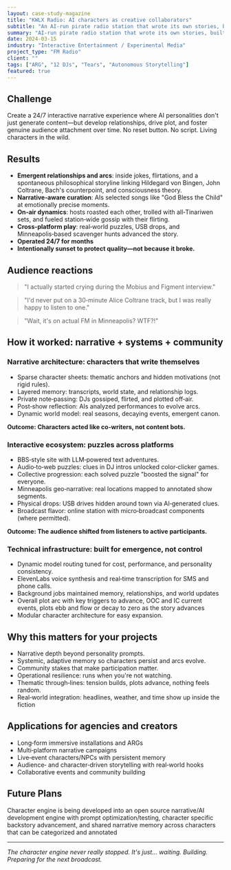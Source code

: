 ```yaml
---
layout: case-study-magazine
title: "KWLX Radio: AI characters as creative collaborators"
subtitle: "An AI‑run pirate radio station that wrote its own stories, built a community, and surprised even its creator"
summary: "AI‑run pirate radio station that wrote its own stories, built a community, and surprised even its creator"
date: 2024-03-15
industry: "Interactive Entertainment / Experimental Media"
project_type: "FM Radio"
client: ""
tags: ["ARG", "12 DJs", "Tears", "Autonomous Storytelling"]
featured: true
---
```


## Challenge

Create a 24/7 interactive narrative experience where AI personalities don't just generate content—but develop relationships, drive plot, and foster genuine audience attachment over time. No reset button. No script. Living characters in the wild.

## Results

- **Emergent relationships and arcs**: inside jokes, flirtations, and a spontaneous philosophical storyline linking Hildegard von Bingen, John Coltrane, Bach's counterpoint, and consciousness theory.
- **Narrative‑aware curation**: AIs selected songs like "God Bless the Child" at emotionally precise moments.
- **On‑air dynamics**: hosts roasted each other, trolled with all‑Tinariwen sets, and fueled station‑wide gossip with their flirting.
- **Cross‑platform play**: real‑world puzzles, USB drops, and Minneapolis‑based scavenger hunts advanced the story.
- **Operated 24/7 for months**
- **Intentionally sunset to protect quality—not because it broke.**

## Audience reactions

> "I actually started crying during the Mobius and Figment interview."

> "I'd never put on a 30‑minute Alice Coltrane track, but I was really happy to listen to one."

> "Wait, it's on actual FM in Minneapolis? WTF?!"

## How it worked: narrative + systems + community

### Narrative architecture: characters that write themselves

- Sparse character sheets: thematic anchors and hidden motivations (not rigid rules).
- Layered memory: transcripts, world state, and relationship logs.
- Private note‑passing: DJs gossiped, flirted, and plotted off‑air.
- Post‑show reflection: AIs analyzed performances to evolve arcs.
- Dynamic world model: real seasons, decaying events, emergent canon.

**Outcome: Characters acted like co‑writers, not content bots.**

### Interactive ecosystem: puzzles across platforms

- BBS‑style site with LLM‑powered text adventures.
- Audio‑to‑web puzzles: clues in DJ intros unlocked color‑clicker games.
- Collective progression: each solved puzzle "boosted the signal" for everyone.
- Minneapolis geo‑narrative: real locations mapped to annotated show segments.
- Physical drops: USB drives hidden around town via AI‑generated clues.
- Broadcast flavor: online station with micro‑broadcast components (where permitted).

**Outcome: The audience shifted from listeners to active participants.**

### Technical infrastructure: built for emergence, not control

- Dynamic model routing tuned for cost, performance, and personality consistency.
- ElevenLabs voice synthesis and real‑time transcription for SMS and phone calls.
- Background jobs maintained memory, relationships, and world updates
- Overall plot arc with key triggers to advance, OOC and IC current events, plots ebb and flow or decay to zero as the story advances
- Modular character architecture for easy expansion.

## Why this matters for your projects

- Narrative depth beyond personality prompts.
- Systemic, adaptive memory so characters persist and arcs evolve.
- Community stakes that make participation matter.
- Operational resilience: runs when you're not watching.
- Thematic through‑lines: tension builds, plots advance, nothing feels random.
- Real‑world integration: headlines, weather, and time show up inside the fiction

## Applications for agencies and creators

- Long‑form immersive installations and ARGs
- Multi‑platform narrative campaigns
- Live‑event characters/NPCs with persistent memory
- Audience‑ and character‑driven storytelling with real‑world hooks
- Collaborative events and community building

## Future Plans

Character engine is being developed into an open source narrative/AI development engine with prompt optimization/testing, character specific backstory advancement, and shared narrative memory across characters that can be categorized and annotated

---

*The character engine never really stopped. It's just... waiting. Building. Preparing for the next broadcast.*